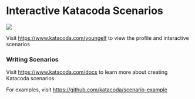 # Interactive Katacoda Scenarios

[![](http://shields.katacoda.com/katacoda/youngelf/count.svg)](https://www.katacoda.com/youngelf "Get your profile on Katacoda.com")

Visit https://www.katacoda.com/youngelf to view the profile and interactive scenarios

### Writing Scenarios
Visit https://www.katacoda.com/docs to learn more about creating Katacoda scenarios

For examples, visit https://github.com/katacoda/scenario-example
